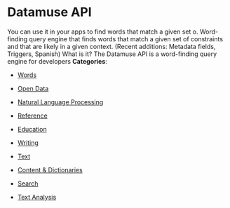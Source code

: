 # Datamuse API


You can use it in your apps to find words that match a given set o. Word-finding query engine that finds words that match a given set of constraints and that are likely in a given context.  (Recent additions: Metadata fields, Triggers, Spanish) What is it? The Datamuse API is a word-finding query engine for developers
**Categories**:

- [Words](https://github/awesome-apis/awesome-apis#words)

- [Open Data](https://github/awesome-apis/awesome-apis#open-data)

- [Natural Language Processing](https://github/awesome-apis/awesome-apis#natural-language-processing)

- [Reference](https://github/awesome-apis/awesome-apis#reference)

- [Education](https://github/awesome-apis/awesome-apis#education)

- [Writing](https://github/awesome-apis/awesome-apis#writing)

- [Text](https://github/awesome-apis/awesome-apis#text)

- [Content & Dictionaries](https://github/awesome-apis/awesome-apis#content-and-dictionaries)

- [Search](https://github/awesome-apis/awesome-apis#search)

- [Text Analysis](https://github/awesome-apis/awesome-apis#text-analysis)



